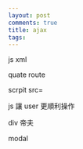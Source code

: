 ```yaml
---
layout: post
comments: true
title: ajax
tags: 
---
```

js xml

quate route

scrpit src=

js 讓 user 更順利操作

div 帝夫

modal


